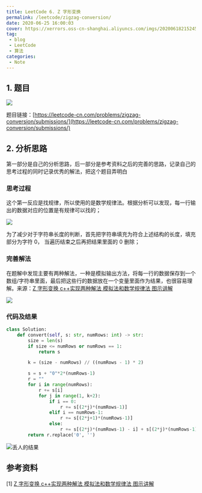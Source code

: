 ```yaml
---
title: LeetCode 6. Z 字形变换
permalink: /leetcode/zigzag-conversion/
date: 2020-06-25 16:00:03
cover: https://xerrors.oss-cn-shanghai.aliyuncs.com/imgs/20200618215245.png
tag: 
 - blog
 - LeetCode
 - 算法
categories:
 - Note
---
```


## 1. 题目

![](https://xerrors.oss-cn-shanghai.aliyuncs.com/imgs/20200625160038.png)

题目链接：[https://leetcode-cn.com/problems/zigzag-conversion/submissions/](https://leetcode-cn.com/problems/zigzag-conversion/submissions/)

<!-- more -->

## 2. 分析思路

第一部分是自己的分析思路，后一部分是参考资料之后的完善的思路，记录自己的思考过程的同时记录优秀的解法，把这个题目弄明白

### 思考过程

这个第一反应是找规律，所以使用的是数学规律法。根据分析可以发现，每一行输出的数据对应的位置是有规律可以找的；

![](https://xerrors.oss-cn-shanghai.aliyuncs.com/imgs/20200625161337.png)

为了减少对于字符串长度的判断，首先把字符串填充为符合上述结构的长度，填充部分为字符 0， 当遍历结束之后再把结果里面的 0 删除；

### 完善解法

在题解中发现主要有两种解法，一种是模拟输出方法，将每一行的数据保存到一个数组/字符串里面，最后把这些行的数据放在一个变量里面作为结果，也很容易理解。来源：[Z 字形变换 c++实现两种解法 模拟法和数学规律法 图示讲解](https://leetcode-cn.com/problems/zigzag-conversion/solution/z-zi-xing-bian-huan-cshi-xian-liang-chong-jie-fa-m/)

![](https://xerrors.oss-cn-shanghai.aliyuncs.com/imgs/20200625161554.png)

### 代码及结果

```python
class Solution:
    def convert(self, s: str, numRows: int) -> str:
        size = len(s)
        if size <= numRows or numRows == 1:
            return s

        k = (size - numRows) // ((numRows - 1) * 2)

        s = s + "0"*2*(numRows-1)
        r = ""
        for i in range(numRows):
            r += s[i]
            for j in range(1, k+2):
                if i == 0:
                    r += s[(2*j)*(numRows-1)]
                elif i == numRows-1:
                    r += s[(2*j+1)*(numRows-1)]
                else:
                    r += s[(2*j)*(numRows-1) - i] + s[(2*j)*(numRows-1) + i]
        return r.replace('0', '')
```

![丢人的结果](https://xerrors.oss-cn-shanghai.aliyuncs.com/imgs/20200625161708.png)


## 参考资料

[1] [Z 字形变换 c++实现两种解法 模拟法和数学规律法 图示讲解](https://leetcode-cn.com/problems/zigzag-conversion/solution/z-zi-xing-bian-huan-cshi-xian-liang-chong-jie-fa-m/)